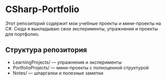 # CSharp-Portfolio

Этот репозиторий содержит мои учебные проекты и мини-проекты на C#.
Сюда я выкладываю свои эксперименты, упражнения и проекты для портфолио.

## Структура репозитория
- LearningProjects/ — упражнения и эксперименты
- PortfolioProjects/ — мини-проекты с полноценной структурой
- Notes/ — шпаргалки и полезные заметки
